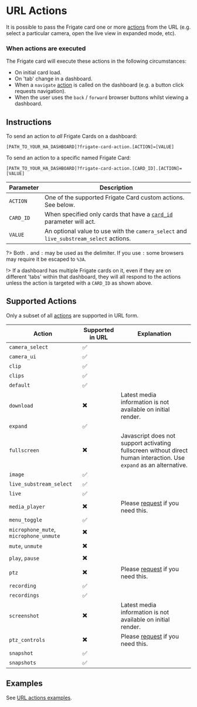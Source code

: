 # URL Actions

It is possible to pass the Frigate card one or more
[actions](../configuration/actions/README.md) from the URL (e.g. select a particular
camera, open the live view in expanded mode, etc).

### When actions are executed

The Frigate card will execute these actions in the following circumstances:

* On initial card load.
* On 'tab' change in a dashboard.
* When a `navigate` [action](https://www.home-assistant.io/dashboards/actions/)
  is called on the dashboard (e.g. a button click requests navigation).
* When the user uses the `back` / `forward` browser buttons whilst viewing a
  dashboard.

## Instructions

To send an action to *all* Frigate Cards on a dashboard:

```
[PATH_TO_YOUR_HA_DASHBOARD]?frigate-card-action.[ACTION]=[VALUE]
```

To send an action to a specific named Frigate Card:

```
[PATH_TO_YOUR_HA_DASHBOARD]?frigate-card-action.[CARD_ID].[ACTION]=[VALUE]
```

| Parameter | Description |
| - | - |
| `ACTION` | One of the supported Frigate Card custom actions. See below. |
| `CARD_ID` | When specified only cards that have a [`card_id`](../configuration/README.md) parameter will act. |
| `VALUE` | An optional value to use with the `camera_select` and `live_substream_select` actions. |

?> Both `.` and `:` may be used as the delimiter. If you use `:` some
browsers may require it be escaped to `%3A`.

!> If a dashboard has multiple Frigate cards on it, even if they are on
different 'tabs' within that dashboard, they will all respond to the actions
unless the action is targeted with a `CARD_ID` as shown above.

## Supported Actions

Only a subset of all [actions](../configuration/actions/README.md) are supported in URL form.

| Action | Supported in URL | Explanation |
| - | - | - |
| `camera_select` | :white_check_mark: | |
| `camera_ui`| :white_check_mark:  | |
| `clip` | :white_check_mark: | |
| `clips` | :white_check_mark: | |
| `default` | :white_check_mark:  | |
| `download`| :heavy_multiplication_x: | Latest media information is not available on initial render. |
| `expand` | :white_check_mark: | |
| `fullscreen` | :heavy_multiplication_x: | Javascript does not support activating fullscreen without direct human interaction. Use `expand` as an alternative. |
| `image` | :white_check_mark: | |
| `live_substream_select` | :white_check_mark: | |
| `live` | :white_check_mark: | |
| `media_player`| :heavy_multiplication_x: | Please [request](https://github.com/dermotduffy/frigate-hass-card/issues) if you need this. |
| `menu_toggle` | :white_check_mark: | |
| `microphone_mute`, `microphone_unmute`| :heavy_multiplication_x: | |
| `mute`, `unmute` | :heavy_multiplication_x: | |
| `play`, `pause` | :heavy_multiplication_x: | |
| `ptz` | :heavy_multiplication_x: | Please [request](https://github.com/dermotduffy/frigate-hass-card/issues) if you need this. |
| `recording` | :white_check_mark: | |
| `recordings` | :white_check_mark: | |
| `screenshot`| :heavy_multiplication_x: | Latest media information is not available on initial render. |
| `ptz_controls` | :heavy_multiplication_x: | Please [request](https://github.com/dermotduffy/frigate-hass-card/issues) if you need this. |
| `snapshot` | :white_check_mark: | |
| `snapshots` | :white_check_mark: | |

## Examples

See [URL actions examples](../examples.md?id=url-actions).
